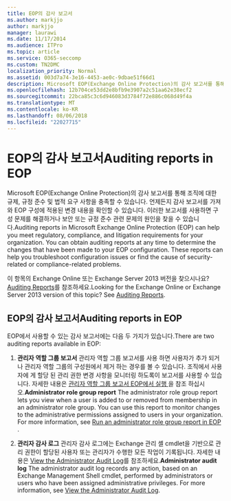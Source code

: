 ```yaml
---
title: EOP의 감사 보고서
ms.author: markjjo
author: markjjo
manager: laurawi
ms.date: 11/17/2014
ms.audience: ITPro
ms.topic: article
ms.service: O365-seccomp
ms.custom: TN2DMC
localization_priority: Normal
ms.assetid: 003d7a74-3e16-4453-ae0c-9dbae51f66d1
description: Microsoft EOP(Exchange Online Protection)의 감사 보고서를 통해 조직에 대한 규제, 규정 준수 및 법적 요구 사항을 충족할 수 있습니다. 언제든지 감사 보고서를 가져와 EOP 구성에 적용된 변경 내용을 확인할 수 있습니다. 이러한 보고서를 사용하면 구성 문제를 해결하거나 보안 또는 규정 준수 관련 문제의 원인을 찾을 수 있습니다.
ms.openlocfilehash: 12b704ce53dd2e8bfb9e3907a2c51aa62e38ecf2
ms.sourcegitcommit: 22bca85c3c6d946083d3784f72e886c068d49f4a
ms.translationtype: MT
ms.contentlocale: ko-KR
ms.lasthandoff: 08/06/2018
ms.locfileid: "22027715"
---
```

# <a name="auditing-reports-in-eop"></a><span data-ttu-id="1afdf-105">EOP의 감사 보고서</span><span class="sxs-lookup"><span data-stu-id="1afdf-105">Auditing reports in EOP</span></span>

<span data-ttu-id="1afdf-p102">Microsoft EOP(Exchange Online Protection)의 감사 보고서를 통해 조직에 대한 규제, 규정 준수 및 법적 요구 사항을 충족할 수 있습니다. 언제든지 감사 보고서를 가져와 EOP 구성에 적용된 변경 내용을 확인할 수 있습니다. 이러한 보고서를 사용하면 구성 문제를 해결하거나 보안 또는 규정 준수 관련 문제의 원인을 찾을 수 있습니다.</span><span class="sxs-lookup"><span data-stu-id="1afdf-p102">Auditing reports in Microsoft Exchange Online Protection (EOP) can help you meet regulatory, compliance, and litigation requirements for your organization. You can obtain auditing reports at any time to determine the changes that have been made to your EOP configuration. These reports can help you troubleshoot configuration issues or find the cause of security-related or compliance-related problems.</span></span>
  
<span data-ttu-id="1afdf-p103">이 항목의 Exchange Online 또는 Exchange Server 2013 버전을 찾으시나요? [Auditing Reports](http://technet.microsoft.com/library/2b3e1529-1677-4564-be0b-ce22757ddc0d.aspx)를 참조하세요.</span><span class="sxs-lookup"><span data-stu-id="1afdf-p103">Looking for the Exchange Online or Exchange Server 2013 version of this topic? See [Auditing Reports](http://technet.microsoft.com/library/2b3e1529-1677-4564-be0b-ce22757ddc0d.aspx).</span></span>
  
## <a name="auditing-reports-in-eop"></a><span data-ttu-id="1afdf-111">EOP의 감사 보고서</span><span class="sxs-lookup"><span data-stu-id="1afdf-111">Auditing reports in EOP</span></span>

<span data-ttu-id="1afdf-112">EOP에서 사용할 수 있는 감사 보고서에는 다음 두 가지가 있습니다.</span><span class="sxs-lookup"><span data-stu-id="1afdf-112">There are two auditing reports available in EOP:</span></span>
  
1. <span data-ttu-id="1afdf-p104">**관리자 역할 그룹 보고서** 관리자 역할 그룹 보고서를 사용 하면 사용자가 추가 되거나 관리자 역할 그룹의 구성원에서 제거 하는 경우를 볼 수 있습니다. 조직에서 사용자에 게 할당 된 관리 권한 변경 사항을 모니터링 하도록이 보고서를 사용할 수 있습니다. 자세한 내용은 [관리자 역할 그룹 보고서 EOP에서 실행 ](run-an-administrator-role-group-report-in-eop-eop.md)을 참조 하십시오.</span><span class="sxs-lookup"><span data-stu-id="1afdf-p104">**Administrator role group report** The administrator role group report lets you view when a user is added to or removed from membership in an administrator role group. You can use this report to monitor changes to the administrative permissions assigned to users in your organization. For more information, see [Run an administrator role group report in EOP ](run-an-administrator-role-group-report-in-eop-eop.md).</span></span>
    
2. <span data-ttu-id="1afdf-p105">**관리자 감사 로그** 관리자 감사 로그에는 Exchange 관리 셸 cmdlet을 기반으로 관리 권한이 할당된 사용자 또는 관리자가 수행한 모든 작업이 기록됩니다. 자세한 내용은 [View the Administrator Audit Log](http://technet.microsoft.com/library/5c62072a-556d-4fea-9973-d668c6b9fd57.aspx)를 참조하세요.</span><span class="sxs-lookup"><span data-stu-id="1afdf-p105">**Administrator audit log** The administrator audit log records any action, based on an Exchange Management Shell cmdlet, performed by administrators or users who have been assigned administrative privileges. For more information, see [View the Administrator Audit Log](http://technet.microsoft.com/library/5c62072a-556d-4fea-9973-d668c6b9fd57.aspx).</span></span>
    


